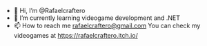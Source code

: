 - 👋 Hi, I’m @Rafaelcraftero
- 🌱 I’m currently learning videogame development and .NET
- 📫 How to reach me rafaelcraftero@gmail.com
You can check my videogames at https://rafaelcraftero.itch.io/
<!---
Rafaelcraftero/Rafael is a ✨ special ✨ repository because its `README.md` (this file) appears on your GitHub profile.
You can click the Preview link to take a look at your changes.
--->
